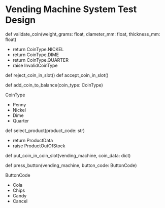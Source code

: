 # Vending Machine System Test Design

def validate_coin(weight_grams: float, diameter_mm: float, thickness_mm: float)
- return CoinType.NICKEL
- return CoinType.DIME
- return CoinType.QUARTER
- raise InvalidCoinType

def reject_coin_in_slot()
def accept_coin_in_slot()

def add_coin_to_balance(coin_type: CoinType)

CoinType
- Penny
- Nickel
- Dime
- Quarter

def select_product(product_code: str)
- return ProductData
- raise ProductOutOfStock

def put_coin_in_coin_slot(vending_machine, coin_data: dict)

def press_button(vending_machine, button_code: ButtonCode)

ButtonCode
- Cola
- Chips
- Candy
- Cancel
